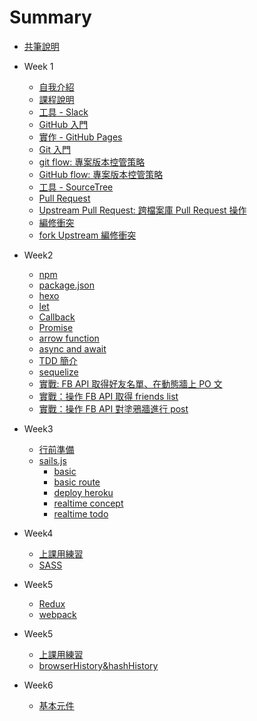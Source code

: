 # Summary

- [共筆說明](./contribute/README.md)

- Week 1
  - [自我介紹](./selfIntroduction/README.md)
  - [課程說明](./programIntro/README.md)
  - [工具 - Slack](tools/slack/README.md)
  - [GitHub 入門](vcs/github/README.md)
  * [實作 - GitHub Pages](vcs/lab-github-pages/README.md)
  * [Git 入門](vcs/git/README.md)
  * [git flow: 專案版本控管策略](vcs/git/flow/README.md)
  * [GitHub flow: 專案版本控管策略](./vcs/git/githubflow//README.md)
  * [工具 - SourceTree](tools/sourcetree/README.md)
  * [Pull Request](vcs/git/pull-request/README.md)
  * [Upstream Pull Request: 跨檔案庫 Pull Request 操作](./vcs/git/upstreamPullRequest/README.md)
  * [編修衝突](vcs/git/conflict/README.md)
  * [fork Upstream 編修衝突](./vcs/git/forkUpstreamConflict/README.md)

- Week2
  * [npm](./npmAndHexo/npm/README.md)
  * [package.json](./npmAndHexo/packagejson/README.md)
  * [hexo](./npmAndHexo/hexo//README.md)
  * [let](let/README.md)
  * [Callback](./callback/README.md)
  * [Promise](./callback/README.md#promise)
  * [arrow function](./callback/README.md#arrow-function)
  * [async and await](./callback/README.md#async-and-await)
  * [TDD 簡介](./tdd/mocha/README.md)
  * [sequelize](./sequelize/README.md)
  * [實戰: FB API 取得好友名單、在動態牆上 PO 文](./facebookApi/README.md)
  * [實戰：操作 FB API 取得 friends list](./facebookApi/GETLIST.md)
  * [實戰：操作 FB API 對塗鴉牆進行 post](./facebookApi/POST.md)

- Week3
  * [行前準備](./checklist/week3.md)
  * [sails.js](./sailsjs/0_basic.md)
    * [basic](./sailsjs/0_basic.md)
    * [basic route](./sailsjs/0_basic_route.md)
    * [deploy heroku](./sailsjs/1_deploy_heroku.md)
    * [realtime concept](./sailsjs/2_realtime_concept.md)
    * [realtime todo](./sailsjs/3_realtime_todo.md)
- Week4
  * [上課用練習](./react/week4_class_example.md)
  * [SASS](./SASS/sass.md)
- Week5
  * [Redux](./redux/redux.md)
  * [webpack](./webpack/webpack.md)
- Week5
  * [上課用練習](./react/week5_class_example.md)
  * [browserHistory&hashHistory](./browserhistory_hashhistory/ebrowserhistory_hashhistory.md)
- Week6
  * [基本元件](./reactnative/basic_bomponents.md)

